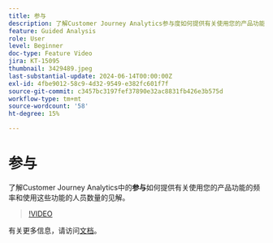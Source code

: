 ```yaml
---
title: 参与
description: 了解Customer Journey Analytics参与度如何提供有关使用您的产品功能的频率以及使用这些功能的人员数量的见解。
feature: Guided Analysis
role: User
level: Beginner
doc-type: Feature Video
jira: KT-15095
thumbnail: 3429489.jpeg
last-substantial-update: 2024-06-14T00:00:00Z
exl-id: 4fbe9012-58c9-4d32-9549-e382fc601f7f
source-git-commit: c3457bc3197fef37890e32ac8831fb426e3b575d
workflow-type: tm+mt
source-wordcount: '58'
ht-degree: 15%

---
```


# 参与

了解Customer Journey Analytics中的&#x200B;**参与**&#x200B;如何提供有关使用您的产品功能的频率和使用这些功能的人员数量的见解。

>[!VIDEO](https://video.tv.adobe.com/v/3429489/&learn=on)

有关更多信息，请访问[文档](https://experienceleague.adobe.com/zh-hans/docs/analytics-platform/using/guided-analysis/feature-matrix/engagement)。
